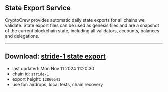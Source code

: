 ## State Export Service
CryptoCrew provides automatic daily state exports for all chains we validate. State export files can be used as genesis files and are a snapshot of the current blockchain state, including all validators, accounts, balances and delegations.

---
**Download: [stride-1 state export](https://dl-eu2.ccvalidators.com/SERVICE/stride/stride-1_export_12860641.json)**
---

- last updated: Mon Nov 11 2024 11:20:30
- chain id: `stride-1`
- export height: `12860641`
- use for: airdrops, local tests, chain recovery
